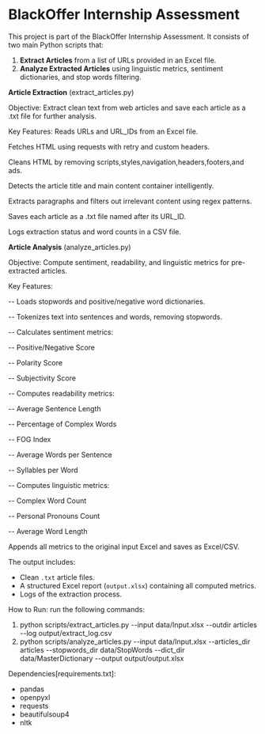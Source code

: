 # BlackOffer Internship Assessment
This project is part of the BlackOffer Internship Assessment. It consists of two main Python scripts that:
1. **Extract Articles** from a list of URLs provided in an Excel file.
2. **Analyze Extracted Articles** using linguistic metrics, sentiment dictionaries, and stop words filtering.

**Article Extraction** (extract_articles.py)

Objective:
Extract clean text from web articles and save each article as a .txt file for further analysis.

Key Features:
Reads URLs and URL_IDs from an Excel file.

Fetches HTML using requests with retry and custom headers.

Cleans HTML by removing scripts,styles,navigation,headers,footers,and ads.

Detects the article title and main content container intelligently.

Extracts paragraphs and filters out irrelevant content using regex patterns.

Saves each article as a .txt file named after its URL_ID.

Logs extraction status and word counts in a CSV file.

**Article Analysis** (analyze_articles.py)

Objective:
Compute sentiment, readability, and linguistic metrics for pre-extracted articles.

Key Features:

-- Loads stopwords and positive/negative word dictionaries.

-- Tokenizes text into sentences and words, removing stopwords.

-- Calculates sentiment metrics:

-- Positive/Negative Score

-- Polarity Score

-- Subjectivity Score

-- Computes readability metrics:

-- Average Sentence Length

-- Percentage of Complex Words

-- FOG Index

-- Average Words per Sentence

-- Syllables per Word

-- Computes linguistic metrics:

-- Complex Word Count

-- Personal Pronouns Count

-- Average Word Length

Appends all metrics to the original input Excel and saves as Excel/CSV.
 
The output includes:
- Clean `.txt` article files.
- A structured Excel report (`output.xlsx`) containing all computed metrics.
- Logs of the extraction process.

How to Run:
run the following commands:
1. python scripts/extract_articles.py --input data/Input.xlsx --outdir articles --log output/extract_log.csv
2. python scripts/analyze_articles.py --input data/Input.xlsx --articles_dir articles --stopwords_dir data/StopWords --dict_dir data/MasterDictionary --output output/output.xlsx
 

Dependencies[requirements.txt]:
- pandas
- openpyxl
- requests
- beautifulsoup4
- nltk



